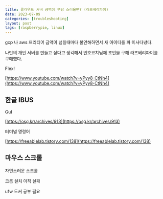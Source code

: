 ```yaml
---
title: 클라우드 서버 금액이 부담 스러울땐? (라즈베리파이)
date: 2023-07-09
categories: [troubleshooting]
layout: post
tags: [raspberrypie, linux]
---
```


gcp 나 aws 프리티어 금액이 넘칠때마다 불안해하면서 새 아이디를 파 이사다녔다.

나만의 개인 서버를 만들고 싶다고 생각해서 인호코치님께 조언을 구해 라즈베리파이를 구매했다.

Flex!

[https://www.youtube.com/watch?v=yPyy8-CtNh4](https://www.youtube.com/watch?v=yPyy8-CtNh4)

## 한글 IBUS

GuI

[https://osg.kr/archives/913](https://osg.kr/archives/913)

터미널 명령어

[https://freeablelab.tistory.com/138](https://freeablelab.tistory.com/138)

## 마우스 스크롤

자연스러운 스크롤

크롬 설치 아직 실패

ufw 도커 공부 필요
